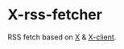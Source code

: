 X-rss-fetcher
===========

RSS fetch based on [X](https://github.com/nighca/X) & [X-client](https://github.com/nighca/X-client).
